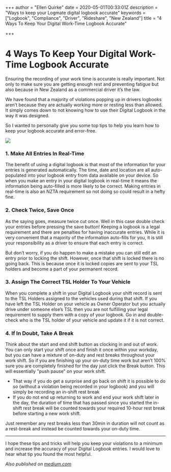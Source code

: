 +++
author = "Ellen Quirke"
date = 2020-05-01T00:33:01Z
description = "Ways to keep your Logmate digital logbook accurate"
keywords = ["Logbook", "Compliance", "Driver", "Rideshare", "New Zealand"]
title = "4 Ways To Keep Your Digital Work-Time Logbook Accurate"

+++
# 4 Ways To Keep Your Digital Work-Time Logbook Accurate

Ensuring the recording of your work time is accurate is really important. Not only to make sure you are getting enough rest and preventing fatigue but also because in New Zealand as a commercial driver it’s the law.

We have found that a majority of violations popping up in drivers logbooks aren’t because they are actually working more or resting less than allowed. It simply comes down to not knowing how to use their Digital Logbook in the way it was designed.

So I wanted to personally give you some top tips to help you learn how to keep your logbook accurate and error-free.

![](/uploads/Rideshare-Driver.jpeg)

### 1. Make All Entries In Real-Time

The benefit of using a digital logbook is that most of the information for your entries is generated automatically. The time, date and location are all auto-populated into your logbook entry from data available on your device. So when you make an entry in your digital logbook in real-time it means the information being auto-filled is more likely to be correct. Making entries in real-time is also an NZTA requirement so not doing so could result in a hefty fine.

### 2. Check Twice, Save Once

As the saying goes, measure twice cut once. Well in this case double check your entries before pressing the save button! Keeping a logbook is a legal requirement and there are penalties for having inaccurate entries. While it is very convenient that a majority of the information auto-fills for you, it is still your responsibility as a driver to ensure that each entry is correct.

But don’t worry, if you do happen to make a mistake you can still edit an entry prior to locking the shift. However, once that shift is locked there is no going back. This is because once it is locked copies are sent to your TSL holders and become a part of your permanent record.

### 3. Assign The Correct TSL Holder To Your Vehicle

When you complete a shift in your Digital Logbook your shift record is sent to the TSL Holders assigned to the vehicles used during that shift. If you have left the TSL Holder on your vehicle as Owner Operator but you actually drive under someone else’s TSL then you are not fulfilling your legal requirement to supply them with a copy of your logbook. Go in and double-check who is the TSL holder of your vehicle and update it if it is not correct.

### 4. If In Doubt, Take A Break

Think about the start and end shift button as clocking in and out of work. You can only start your shift once and finish it once within your workday, but you can have a mixture of on-duty and rest breaks throughout your work shift. So if you are finishing up your on-duty time work but aren’t 100% sure you are completely finished for the day just click the Break button. This will essentially "push pause" on your work shift.

* That way if you do get a surprise and go back on shift it is possible to do so (without a violation being recorded in your logbook) and you will simply be recording an in-shift rest break
* If you do not end up returning to work and end your work shift later in the day, the duration of time that has passed since you started the in-shift rest break will be counted towards your required 10-hour rest break before starting a new work shift.

Just remember any rest breaks less than 30min in duration will not count as a rest-break and instead be counted towards your on-duty time.

***

I hope these tips and tricks will help you keep your violations to a minimum and increase the accuracy of your Digital Logbook entries. I would love to hear what tip you found the most helpful.

_Also published on_ [_medium.com_](https://link.medium.com/Ib2l6OtTp6)